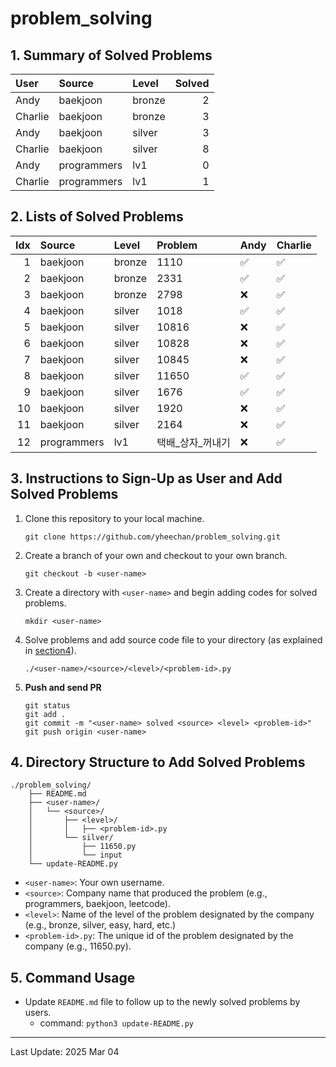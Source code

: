 # problem_solving

## 1. Summary of Solved Problems
<!-- START_TABLE_SUMMARY -->
| User    | Source      | Level   |   Solved |
|:--------|:------------|:--------|---------:|
| Andy    | baekjoon    | bronze  |        2 |
| Charlie | baekjoon    | bronze  |        3 |
| Andy    | baekjoon    | silver  |        3 |
| Charlie | baekjoon    | silver  |        8 |
| Andy    | programmers | lv1     |        0 |
| Charlie | programmers | lv1     |        1 |
<!-- END_TABLE_SUMMARY -->

## 2. Lists of Solved Problems
<!-- START_TABLE_LIST -->
|   Idx | Source      | Level   | Problem   | Andy   | Charlie   |
|------:|:------------|:--------|:----------|:-------|:----------|
|     1 | baekjoon    | bronze  | 1110      | ✅      | ✅         |
|     2 | baekjoon    | bronze  | 2331      | ✅      | ✅         |
|     3 | baekjoon    | bronze  | 2798      | ❌      | ✅         |
|     4 | baekjoon    | silver  | 1018      | ✅      | ✅         |
|     5 | baekjoon    | silver  | 10816     | ❌      | ✅         |
|     6 | baekjoon    | silver  | 10828     | ❌      | ✅         |
|     7 | baekjoon    | silver  | 10845     | ❌      | ✅         |
|     8 | baekjoon    | silver  | 11650     | ✅      | ✅         |
|     9 | baekjoon    | silver  | 1676      | ✅      | ✅         |
|    10 | baekjoon    | silver  | 1920      | ❌      | ✅         |
|    11 | baekjoon    | silver  | 2164      | ❌      | ✅         |
|    12 | programmers | lv1     | 택배_상자_꺼내기 | ❌      | ✅         |
<!-- END_TABLE_LIST -->

## 3. Instructions to Sign-Up as User and Add Solved Problems
1. Clone this repository to your local machine.
    ```
    git clone https://github.com/yheechan/problem_solving.git
    ```
2. Create a branch of your own and checkout to your own branch.
    ```
    git checkout -b <user-name>
    ```
3. Create a directory with ``<user-name>`` and begin adding codes for solved problems.
    ```
    mkdir <user-name>
    ```
4. Solve problems and add source code file to your directory (as explained in [section4](#4-directory-structure-to-add-solved-problems)).
    ```
    ./<user-name>/<source>/<level>/<problem-id>.py
    ```
5. **Push and send PR**
    ```
    git status
    git add .
    git commit -m "<user-name> solved <source> <level> <problem-id>"
    git push origin <user-name>
    ```

## 4. Directory Structure to Add Solved Problems
```
./problem_solving/
    ├── README.md
    ├── <user-name>/
    │   └── <source>/
    │       ├── <level>/
    │       │   ├── <problem-id>.py
    │       └── silver/
    │           ├── 11650.py
    │           └── input
    └── update-README.py
```
* ``<user-name>``: Your own username.
* ``<source>``: Company name that produced the problem (e.g., programmers, baekjoon, leetcode).
* ``<level>``: Name of the level of the problem designated by the company (e.g., bronze, silver, easy, hard, etc.)
* ``<problem-id>.py``: The unique id of the problem designated by the company (e.g., 11650.py).


## 5. Command Usage
* Update ``README.md`` file to follow up to the newly solved problems by users.
  * command: ``python3 update-README.py``

---

<!-- START_LAST_UPDATED -->
Last Update: 2025 Mar 04
<!-- END_LAST_UPDATED -->
